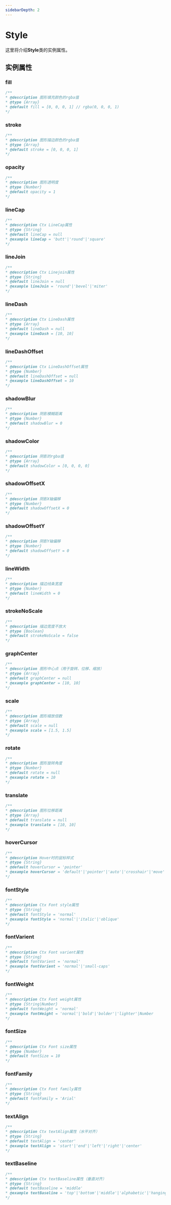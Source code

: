 ```yaml
---
sidebarDepth: 2
---
```


# Style

这里将介绍**Style**类的实例属性。

## 实例属性


### fill

```js
/**
* @description 图形填充颜色的rgba值
* @type {Array}
* @default fill = [0, 0, 0, 1] // rgba(0, 0, 0, 1)
*/
```

### stroke

```js
/**
* @description 图形描边颜色的rgba值
* @type {Array}
* @default stroke = [0, 0, 0, 1]
*/
```

### opacity

```js
/**
* @description 图形透明度
* @type {Number}
* @default opacity = 1
*/
```

### lineCap

```js
/**
* @description Ctx LineCap属性
* @type {String}
* @default lineCap = null
* @example lineCap = 'butt'|'round'|'square'
*/
```

### lineJoin

```js
/**
* @description Ctx Linejoin属性
* @type {String}
* @default lineJoin = null
* @example lineJoin = 'round'|'bevel'|'miter'
*/
```

### lineDash

```js
/**
* @description Ctx LineDash属性 
* @type {Array}
* @default lineDash = null
* @example lineDash = [10, 10]
*/
```

### lineDashOffset

```js
/**
* @description Ctx LineDashOffset属性
* @type {Number}
* @default lineDashOffset = null
* @example lineDashOffset = 10
*/
```

### shadowBlur

```js
/**
* @description 阴影模糊距离
* @type {Number}
* @default shadowBlur = 0
*/
```

### shadowColor

```js
/**
* @description 阴影的rgba值
* @type {Array}
* @default shadowColor = [0, 0, 0, 0]
*/
```

### shadowOffsetX

```js
/**
* @description 阴影X轴偏移
* @type {Number}
* @default shadowOffsetX = 0
*/
```

### shadowOffsetY

```js
/**
* @description 阴影Y轴偏移
* @type {Number}
* @default shadowOffsetY = 0
*/
```

### lineWidth

```js
/**
* @description 描边线条宽度
* @type {Number}
* @default lineWidth = 0
*/
```

### strokeNoScale

```js
/**
* @description 描边宽度不放大
* @type {Boolean}
* @default strokeNoScale = false
*/
```

### graphCenter

```js
/**
* @description 图形中心点（用于旋转、位移、缩放）
* @type {Array}
* @default graphCenter = null
* @example graphCenter = [10, 10]
*/
```

### scale

```js
/**
* @description 图形缩放倍数
* @type {Array}
* @default scale = null
* @example scale = [1.5, 1.5]
*/
```

### rotate

```js
/**
* @description 图形旋转角度
* @type {Number}
* @default rotate = null
* @example rotate = 10
*/
```

### translate

```js
/**
* @description 图形位移距离
* @type {Array}
* @default translate = null
* @example translate = [10, 10]
*/
```

### hoverCursor

```js
/**
* @description Hover时的鼠标样式
* @type {String}
* @default hoverCursor = 'pointer'
* @example hoverCursor = 'default'|'pointer'|'auto'|'crosshair'|'move'|'wait'|...
*/
```

### fontStyle

```js
/**
* @description Ctx Font style属性
* @type {String}
* @default fontStyle = 'normal'
* @example fontStyle = 'normal'|'italic'|'oblique'
*/
```

### fontVarient

```js
/**
* @description Ctx Font varient属性
* @type {String}
* @default fontVarient = 'normal'
* @example fontVarient = 'normal'|'small-caps'
*/
```

### fontWeight

```js
/**
* @description Ctx Font weight属性 
* @type {String|Number}
* @default fontWeight = 'normal'
* @example fontWeight = 'normal'|'bold'|'bolder'|'lighter'|Number
*/
```

### fontSize

```js
/**
* @description Ctx Font size属性 
* @type {Number}
* @default fontSize = 10
*/
```

### fontFamily

```js
/**
* @description Ctx Font family属性 
* @type {String}
* @default fontFamily = 'Arial'
*/
```

### textAlign

```js
/**
* @description Ctx textAlign属性（水平对齐）
* @type {String}
* @default textAlign = 'center'
* @example textAlign = 'start'|'end'|'left'|'right'|'center'
*/
```

### textBaseline

```js
/**
* @description Ctx textBaseline属性（垂直对齐）
* @type {String}
* @default textBaseline = 'middle'
* @example textBaseline = 'top'|'bottom'|'middle'|'alphabetic'|'hanging'
*/
```

